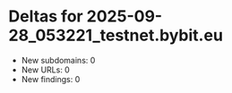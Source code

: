 # Deltas for 2025-09-28_053221_testnet.bybit.eu
- New subdomains: 0
- New URLs: 0
- New findings: 0
